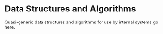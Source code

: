 # Data Structures and Algorithms

Quasi-generic data structures and algorithms for use by internal systems go here.
